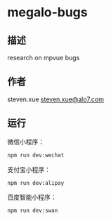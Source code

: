 # megalo-bugs

## 描述

research on mpvue bugs

## 作者

steven.xue <steven.xue@alo7.com>

## 运行

微信小程序：

```bash
npm run dev:wechat
```

支付宝小程序：

```bash
npm run dev:alipay
```

百度智能小程序：

```bash
npm run dev:swan
```